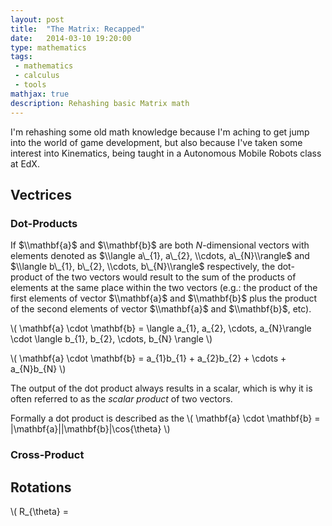 ```yaml
---
layout: post
title:  "The Matrix: Recapped"
date:   2014-03-10 19:20:00
type: mathematics
tags:
 - mathematics
 - calculus
 - tools
mathjax: true
description: Rehashing basic Matrix math
---
```


I'm rehashing some old math knowledge because I'm aching to get jump into the
world of game development, but also because I've taken some interest into
Kinematics, being taught in a Autonomous Mobile Robots class at EdX.

## Vectrices
### Dot-Products
If $\\mathbf{a}$ and $\\mathbf{b}$ are both $N$-dimensional vectors with 
elements denoted as $\\langle a\_{1}, a\_{2}, \\cdots, a\_{N}\\rangle$ and 
$\\langle b\_{1}, b\_{2}, \\cdots, b\_{N}\\rangle$ respectively, the 
dot-product of the two vectors would result to the sum of the products of 
elements at the same place within the two vectors (e.g.: the product of the 
first elements of vector $\\mathbf{a}$ and $\\mathbf{b}$ plus the product of 
the second elements of vector $\\mathbf{a}$ and $\\mathbf{b}$, etc).

\\(
  \\mathbf{a} \cdot \\mathbf{b} = 
  \\langle a\_{1}, a\_{2}, \\cdots, a\_{N}\\rangle 
    \cdot 
    \\langle b\_{1}, b\_{2}, \\cdots, b\_{N} \\rangle
\\)

\\(
  \\mathbf{a} \cdot \\mathbf{b} = 
  a\_{1}b\_{1} + a\_{2}b\_{2} + \cdots + a\_{N}b\_{N} 
\\)

The output of the dot product always results in  a scalar, which is why
it is often referred to as the _scalar product_ of two vectors.

Formally a dot product is described as the 
\\(
  \\mathbf{a} \cdot \\mathbf{b} = 
  |\\mathbf{a}||\\mathbf{b}|\cos{\theta}
\\)

### Cross-Product

## Rotations
\\(
R\_{\theta} = 


[rotation]: http://mathworld.wolfram.com/RotationMatrix.html
